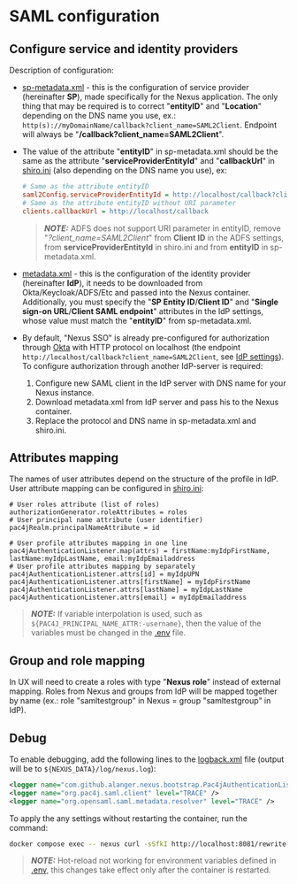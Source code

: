 # SAML configuration

## Configure service and identity providers

Description of configuration:

- [sp-metadata.xml](../etc/sso/config/sp-metadata.xml) - this is the configuration of service provider (hereinafter **SP**), made specifically for the Nexus application. The only thing that may be required is to correct "**entityID**" and "**Location**" depending on the DNS name you use, ex.: `http(s)://myDomainName/callback?client_name=SAML2Client`. Endpoint will always be "**/callback?client_name=SAML2Client**".
- The value of the attribute "**entityID**" in sp-metadata.xml should be the same as the attribute "**serviceProviderEntityId**" and "**callbackUrl**" in [shiro.ini](../etc/sso/config/shiro.ini) (also depending on the DNS name you use), ex:

    ```ini
    # Same as the attribute entityID
    saml2Config.serviceProviderEntityId = http://localhost/callback?client_name=SAML2Client
    # Same as the attribute entityID without URI parameter
    clients.callbackUrl = http://localhost/callback
    ```

    > **_NOTE:_** ADFS does not support URI parameter in entityID, remove "_?client_name=SAML2Client_" from **Client ID** in the ADFS settings, from **serviceProviderEntityId** in shiro.ini and from **entityID** in sp-metadata.xml.

- [metadata.xml](../etc/sso/config/metadata.xml) - this is the configuration of the identity provider (hereinafter **IdP**), it needs to be downloaded from Okta/Keycloak/ADFS/Etc and passed into the Nexus container. Additionally, you must specify the "**SP Entity ID**/**Client ID**" and "**Single sign-on URL**/**Client SAML endpoint**" attributes in the IdP settings, whose value must match the "**entityID**" from sp-metadata.xml.
- By default, "Nexus SSO" is already pre-configured for authorization through [Okta](https://www.okta.com/) with HTTP protocol on localhost (the endpoint `http://localhost/callback?client_name=SAML2Client`, see [IdP settings](https://user-images.githubusercontent.com/15138089/230576296-f064501e-7c0d-4838-9ace-e522d9c8f100.png)). To configure authorization through another IdP-server is required:
    1. Configure new SAML client in the IdP server with DNS name for your Nexus instance.
    2. Download metadata.xml from IdP server and pass his to the Nexus container.
    3. Replace the protocol and DNS name in sp-metadata.xml and shiro.ini.

## Attributes mapping

The names of user attributes depend on the structure of the profile in IdP. User attribute mapping can be configured in [shiro.ini](../etc/sso/config/shiro.ini):

```properties
# User roles attribute (list of roles)
authorizationGenerator.roleAttributes = roles
# User principal name attribute (user identifier)
pac4jRealm.principalNameAttribute = id

# User profile attributes mapping in one line
pac4jAuthenticationListener.map(attrs) = firstName:myIdpFirstName, lastName:myIdpLastName, email:myIdpEmailaddress
# User profile attributes mapping by separately
pac4jAuthenticationListener.attrs[id] = myIdpUPN
pac4jAuthenticationListener.attrs[firstName] = myIdpFirstName
pac4jAuthenticationListener.attrs[lastName] = myIdpLastName
pac4jAuthenticationListener.attrs[email] = myIdpEmailaddress
```

> **_NOTE:_** If variable interpolation is used, such as `${PAC4J_PRINCIPAL_NAME_ATTR:-username}`, then the value of the variables must be changed in the [.env](../.env) file.

## Group and role mapping

In UX will need to create a roles with type "**Nexus role**" instead of external mapping. Roles from Nexus and groups from IdP will be mapped together by name (ex.: role "samltestgroup" in Nexus = group "samltestgroup" in IdP).

## Debug

To enable debugging, add the following lines to the [logback.xml](../etc/logback/logback.xml) file (output will be to `${NEXUS_DATA}/log/nexus.log`):

```xml
<logger name="com.github.alanger.nexus.bootstrap.Pac4jAuthenticationListener" level="TRACE" />
<logger name="org.pac4j.saml.client" level="TRACE" />
<logger name="org.opensaml.saml.metadata.resolver" level="TRACE" />
```

To apply the any settings without restarting the container, run the command:

```bash
docker compose exec -- nexus curl -sSfkI http://localhost:8081/rewrite-status/?conf=etc/sso/config/urlrewrite.xml
```

> **_NOTE:_** Hot-reload not working for environment variables defined in [.env](../.env), this changes take effect only after the container is restarted.

